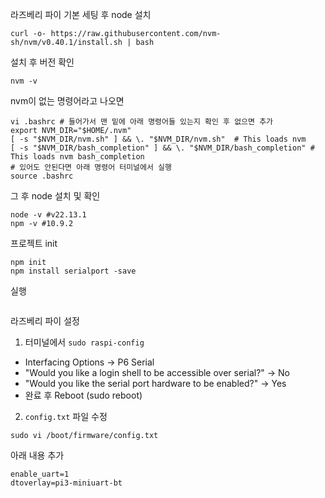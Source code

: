 <!-- @format -->

라즈베리 파이 기본 세팅 후 node 설치

```
curl -o- https://raw.githubusercontent.com/nvm-sh/nvm/v0.40.1/install.sh | bash
```

설치 후 버전 확인

```
nvm -v
```

nvm이 없는 명령어라고 나오면

```
vi .bashrc # 들어가서 맨 밑에 아래 명령어들 있는지 확인 후 없으면 추가
export NVM_DIR="$HOME/.nvm"
[ -s "$NVM_DIR/nvm.sh" ] && \. "$NVM_DIR/nvm.sh"  # This loads nvm
[ -s "$NVM_DIR/bash_completion" ] && \. "$NVM_DIR/bash_completion" # This loads nvm bash_completion
# 있어도 안된다면 아래 명령어 터미널에서 실행
source .bashrc
```

그 후 node 설치 및 확인

```
node -v #v22.13.1
npm -v #10.9.2
```

프로젝트 init

```
npm init
npm install serialport -save
```

실행

```

```

라즈베리 파이 설정

1. 터미널에서 `sudo raspi-config`

- Interfacing Options → P6 Serial
- "Would you like a login shell to be accessible over serial?" → No
- "Would you like the serial port hardware to be enabled?" → Yes
- 완료 후 Reboot (sudo reboot)

2. `config.txt` 파일 수정

```
sudo vi /boot/firmware/config.txt
```

아래 내용 추가

```
enable_uart=1
dtoverlay=pi3-miniuart-bt
```
